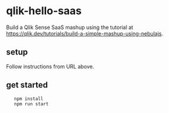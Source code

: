 # qlik-hello-saas

Build a Qlik Sense SaaS  mashup using the tutorial at https://qlik.dev/tutorials/build-a-simple-mashup-using-nebulajs. 

## setup
Follow instructions from URL above.

## get started
```
   npm install
   npm run start
```